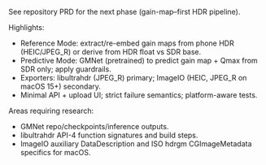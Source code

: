 See repository PRD for the next phase (gain-map–first HDR pipeline).

Highlights:
- Reference Mode: extract/re-embed gain maps from phone HDR (HEIC/JPEG_R) or derive from HDR float vs SDR base.
- Predictive Mode: GMNet (pretrained) to predict gain map + Qmax from SDR only; apply guardrails.
- Exporters: libultrahdr (JPEG_R) primary; ImageIO (HEIC, JPEG_R on macOS 15+) secondary.
- Minimal API + upload UI; strict failure semantics; platform-aware tests.

Areas requiring research:
- GMNet repo/checkpoints/inference outputs.
- libultrahdr API-4 function signatures and build steps.
- ImageIO auxiliary DataDescription and ISO hdrgm CGImageMetadata specifics for macOS.

